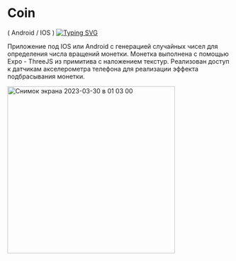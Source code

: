 # Coin
( Android / IOS )
<a href="https://git.io/typing-svg"><img src="https://readme-typing-svg.demolab.com?font=Fira+Code&pause=1000&width=435&lines=Three+JS;Expo;React-Native" alt="Typing SVG" /></a>

Приложение под IOS или Android с генерацией случайных чисел для определения числа вращений монетки.
Монетка выполнена с помощью Expo - ThreeJS из примитива с наложением текстур.
Реализован доступ к датчикам акселерометра телефона для реализации эффекта подбрасывания монетки.

<img width="378" alt="Снимок экрана 2023-03-30 в 01 03 00" src="https://user-images.githubusercontent.com/95998454/228678028-ce8aca03-c226-4061-90fb-ad8fa6940f68.png">
